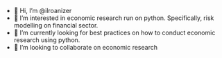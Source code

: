 - 👋 Hi, I’m @ilroanizer
- 👀 I’m interested in economic research run on python. Specifically, risk modelling on financial sector.
- 🌱 I’m currently looking for best practices on how to conduct economic research using python.
- 💞️ I’m looking to collaborate on economic research

<!---
ilroanizer/ilroanizer is a ✨ special ✨ repository because its `README.md` (this file) appears on your GitHub profile.
You can click the Preview link to take a look at your changes.
--->
